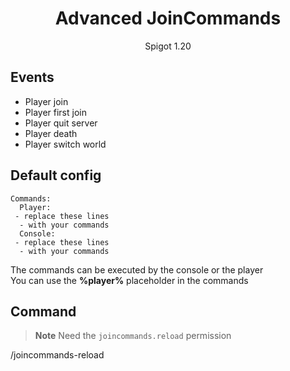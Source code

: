 <div align="center">
<h1>Advanced JoinCommands</h1>
<p>Spigot 1.20</p>  
</div>

## Events
- Player join
- Player first join
- Player quit server
- Player death
- Player switch world

## Default config
```
Commands:
  Player:
 - replace these lines
  - with your commands
  Console:
 - replace these lines
  - with your commands
```

The commands can be executed by the console or the player  
You can use the **%player%** placeholder in the commands

## Command
> **Note**
> Need the `joincommands.reload` permission

/joincommands-reload
